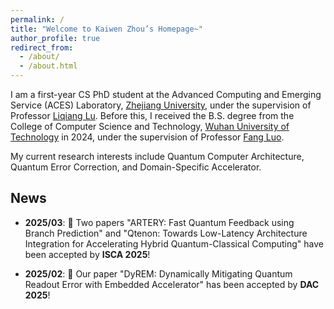 ```yaml
---
permalink: /
title: "Welcome to Kaiwen Zhou’s Homepage~"
author_profile: true
redirect_from: 
  - /about/
  - /about.html
---
```


I am a first-year CS PhD student at the Advanced Computing and Emerging Service (ACES) Laboratory, [Zhejiang University](https://www.zju.edu.cn/), under the supervision of Professor [Liqiang Lu](https://liqianglu-zju.github.io/). Before this, I received the B.S. degree from the College of Computer Science and Technology, [Wuhan University of Technology](https://www.whut.edu.cn/) in 2024, under the supervision of Professor [Fang Luo](http://cst.whut.edu.cn/xygk/szdw/201505/t20150527_876904.shtml).

My current research interests include Quantum Computer Architecture, Quantum Error Correction, and Domain-Specific Accelerator.


News
------

+ **2025/03**: 🎉 Two papers "ARTERY: Fast Quantum Feedback using Branch Prediction" and "Qtenon: Towards Low-Latency Architecture Integration for Accelerating Hybrid Quantum-Classical Computing" have been accepted by **ISCA 2025**!

+ **2025/02**: 🎉 Our paper "DyREM: Dynamically Mitigating Quantum Readout Error with Embedded Accelerator" has been accepted by **DAC 2025**!